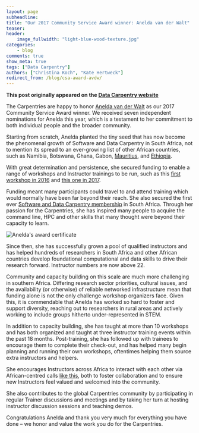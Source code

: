 ```yaml
---
layout: page
subheadline:
title: "Our 2017 Community Service Award winner: Anelda van der Walt"
teaser:
header:
    image_fullwidth: "light-blue-wood-texture.jpg"
categories:
    - blog
comments: true
show_meta: true
tags: ["Data Carpentry"]
authors: ["Christina Koch", "Kate Hertweck"]
redirect_from: /blog/csa-award-avdw/
--- 
```


**This post originally appeared on the [Data Carpentry website](https://datacarpentry.org)**

The Carpentries are happy to honor [Anelda van der Walt]( https://twitter.com/aneldavdw) as our 2017 Community Service Award winner. We received seven independent nominations for Anelda this year, which is a testament to her commitment to both individual people and the broader community.

Starting from scratch, Anelda planted the tiny seed that has now become the phenomenal growth of Software and Data Carpentry in South Africa, not to mention its spread to an ever-growing list of other African countries, such as Namibia, Botswana, Ghana, Gabon, [Mauritius](https://software-carpentry.org/blog/2017/09/mauritius.html), and [Ethiopia](https://software-carpentry.org/blog/2017/09/ethiopia.html). 

With great determination and persistence, she secured funding to enable a range of workshops and Instructor trainings to be run, such as this [first workshop in 2016](https://software-carpentry.org/blog/2016/04/south-africa-instructor-training.html) and [this one in 2017](https://software-carpentry.org/blog/2017/05/instructor-training-south-africa.html). 

Funding meant many participants could travel to and attend training which would normally have been far beyond their reach. She also secured the first ever [Software and Data Carpentry membership]( https://software-carpentry.org/blog/2017/01/first-african-partner.html) in South Africa. Through her passion for the Carpentries, she has inspired many people to acquire the command line, HPC and other skills that many thought were beyond their capacity to learn.

![Anelda's award certificate](/images/avdw_award.jpg)

Since then, she has successfully grown a pool of qualified instructors and has helped hundreds of researchers in South Africa and other African countries develop foundational computational and data skills to drive their research forward. Instructor numbers are now above 22.

Community and capacity building on this scale are much more challenging in southern Africa. Differing research sector priorities, cultural issues, and the availability (or otherwise) of reliable networked infrastructure mean that funding alone is not the only challenge workshop organizers face. Given this, it is commendable that Anelda has worked so hard to foster and support diversity, reaching out to researchers in rural areas and actively working to include groups hitherto under-represented in STEM. 

In addition to capacity building, she has taught at more than 10 workshops and has both organized and taught at three instructor training events within the past 18 months. Post-training, she has followed up with trainees to encourage them to complete their check-out, and has helped many begin planning and running their own workshops, oftentimes helping them source extra instructors and helpers.  

She encourages Instructors across Africa to interact with each other via African-centred calls [like this](http://pad.software-carpentry.org/ZA-community-call), both to foster collaboration and to ensure new Instructors feel valued and welcomed into the community. 

She also contributes to the global Carpentries community by participating in regular Trainer discussions and meetings and by taking her turn at hosting instructor discussion sessions and teaching demos. 

Congratulations Anelda and thank you very much for everything you have done – we honor and value the work you do for the Carpentries.
